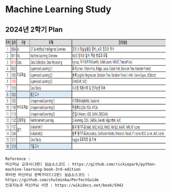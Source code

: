 # Machine Learning Study

## 2024년 2학기 Plan<br>


<img width ='1000' height = '350' src = 'https://github.com/YangGuiBee/ML/blob/main/TextBook-01/images/plan.PNG'>
<!--
01(09-02 ~ 09-06) OT & Artificial Intelligence Overview : 강의 소개(실습환경 준비), AI의 정의와 역사<br>
02(09-09 ~ 09-13) Machine Learning Overview : ML의 정의와 절차, 학습 방법과 모델<br>
03(09-16 ~ 09-20) Data Collection, Data Processing : Python, 라이브러리(NumPy, Scikit-Learn, MNIST, TensorFlow...)<br>
04(09-23 ~ 09-27) Supervised Learning(1) : 분류(Logistic Regression, Decision Tree, Random Forest, k-NN, Naive Bayes, XGBoost)<br>
05(09-30 ~ 10-04) Supervised Learning(2) : 회귀(Linear, Polynomial, Ridge, Lasso, Elastic Net, Decision Tree, Random Forest)<br>
06(10-07 ~ 10-11) Supervised Learning(3) : SVM(SVC, SVR)<br>
07(10-14 ~ 10-18) Case Study : 시스템 적용사례 및 연구논문 리뷰<br>
08(10-21 ~ 10-25) 중간고사<br>	
09(10-28 ~ 11-01) Unsupervised Learning(1) : 시각화(Matplotlib, Seaborn)<br>
10(11-04 ~ 11-08) Unsupervised Learning(2) : 차원축소(LDA, PCA, KPCA...)<br>
11(11-11 ~ 11-15) Unsupervised Learning(3) : 군집화(K-Means, Hierarchical, KDE, GMM, DBSCAN)<br>
12(11-18 ~ 11-22) Reinforcement Learning : Q-learning, DQN, SARSA, Genetic Algorithm, A3C<br>
13(11-25 ~ 11-29) Evaluation(1) : 회귀 평가지표(MAE, MSE, MSLE, RMSE, RMSLE, MAPE, MPE, R2 score)<br>
14(12-02 ~ 12-06) Evaluation(2) : 분류 평가지표(Accurancy, Confusion Matrix, Precision, Recall, F1 score, ROC curve, AUC score)<br>
15(12-09 ~ 12-13) Case Study : Kaggle 프로젝트 등 리뷰<br>
16(12-16 ~ 12-20) 기말고사<br>
-->

    Reference :
    머신러닝 교과서(3판) 실습소스코드 : https://github.com/rickiepark/python-machine-learning-book-3rd-edition
    파이썬 머신러닝 완벽가이드(2판) 실습소스코드 : https://github.com/chulminkw/PerfectGuide
    인공지능과 머신러닝 사전 : https://wikidocs.net/book/5942
